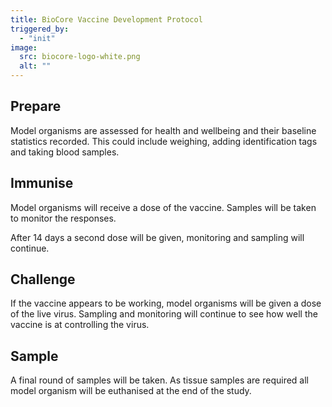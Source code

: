 ```yaml
---
title: BioCore Vaccine Development Protocol
triggered_by:
  - "init"
image:
  src: biocore-logo-white.png
  alt: ""
---
```


## Prepare

Model organisms are assessed for health and wellbeing and their baseline statistics recorded. This could include weighing, adding identification tags and taking blood samples.

## Immunise

Model organisms will receive a dose of the vaccine. Samples will be taken to monitor the responses.

After 14 days a second dose will be given, monitoring and sampling will continue.

## Challenge

If the vaccine appears to be working, model organisms will be given a dose of the live virus. Sampling and monitoring will continue to see how well the vaccine is at controlling the virus.

## Sample

A final round of samples will be taken. As tissue samples are required all model organism will be euthanised at the end of the study.
